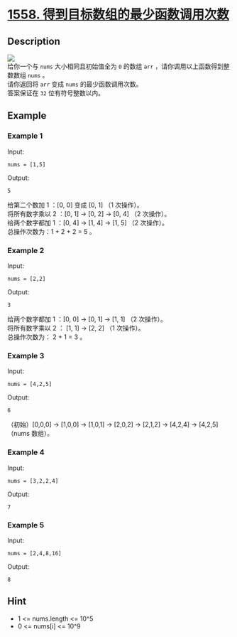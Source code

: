 # [1558. 得到目标数组的最少函数调用次数](https://leetcode-cn.com/problems/minimum-numbers-of-function-calls-to-make-target-array/)
## Description
![](https://assets.leetcode.com/uploads/2020/07/10/sample_2_1887.png)  
给你一个与 `nums` 大小相同且初始值全为 `0` 的数组 `arr` ，请你调用以上函数得到整数数组 `nums` 。  
请你返回将 `arr` 变成 `nums` 的最少函数调用次数。  
答案保证在 `32` 位有符号整数以内。
## Example
### Example 1
Input:  
```
nums = [1,5]
```
Output:
```
5
```
给第二个数加 1 ：[0, 0] 变成 [0, 1] （1 次操作）。  
将所有数字乘以 2 ：[0, 1] -> [0, 2] -> [0, 4] （2 次操作）。  
给两个数字都加 1 ：[0, 4] -> [1, 4] -> [1, 5] （2 次操作）。  
总操作次数为：1 + 2 + 2 = 5 。
### Example 2
Input:  
```
nums = [2,2]
```
Output:
```
3
```
给两个数字都加 1 ：[0, 0] -> [0, 1] -> [1, 1] （2 次操作）。  
将所有数字乘以 2 ： [1, 1] -> [2, 2] （1 次操作）。  
总操作次数为： 2 + 1 = 3 。  
### Example 3
Input:
```
nums = [4,2,5]
```
Output:
```
6
```
（初始）[0,0,0] -> [1,0,0] -> [1,0,1] -> [2,0,2] -> [2,1,2] -> [4,2,4] -> [4,2,5] （nums 数组）。
### Example 4
Input:
```
nums = [3,2,2,4]
```
Output:
```
7
```
### Example 5
Input:
```
nums = [2,4,8,16]
```
Output:
```
8
```
## Hint
- 1 <= nums.length <= 10^5
- 0 <= nums[i] <= 10^9

